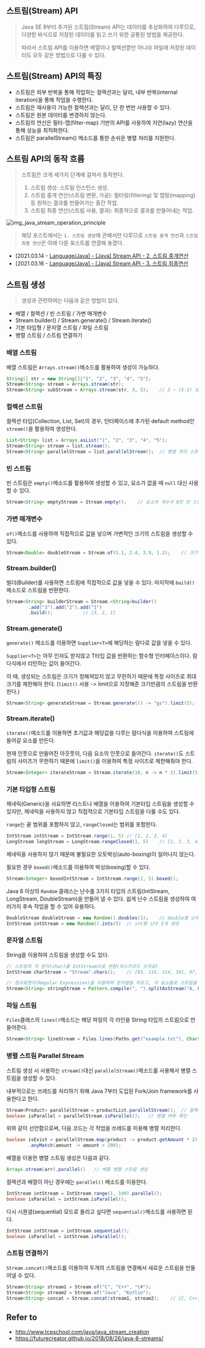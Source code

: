 ## 스트림(Stream) API

> Java SE 8부터 추가된 스트림(Stream) API는 데이터를 추상화하여 다루므로, 다양한 바식으로 저장된 데이터를 읽고 쓰기 위한 공통된 방법을 제공한다.
>
> 따라서 스트림 API를 이용하면 배열이나 컬렉션뿐만 아니라 파일에 저장된 데이터도 모두 같은 방법으로 다룰 수 있다.

## 스트림(Stream) API의 특징

- 스트림은 외부 반복을 통해 작업하는 컬렉션과는 달리, 내부 반복(internal iteration)을 통해 작업을 수행한다.
- 스트림은 재사용이 가능한 컬렉션과는 달리, 단 한 번만 사용할 수 있다.
- 스트림은 원본 데이터를 변경하지 않는다.
- 스트림의 연산은 필터-맵(filter-map) 기반의 API를 사용하여 지연(lazy) 연산을 통해 성능을 최적화한다.
- 스트림은 parallelStream() 메소드를 통한 손쉬운 병렬 처리를 지원한다.

## 스트림 API의 동작 흐름

> 스트림은 크게 세가지 단계에 걸쳐서 동작한다.
>
> 1. 스트림 생성: 스트림 인스턴스 생성.
> 2. 스트림 중개 연산(스트림 변환, 가공): 필터링(filtering) 및 맵핑(mapping) 등 원하는 결과를 만들어가는 중간 작업.
> 3. 스트림 최종 연산(스트림 사용, 결과): 최종적으로 결과를 만들어내는 작업.

![img_java_stream_operation_principle](C:\Users\82102\OneDrive\티스토리\Java\image\img_java_stream_operation_principle.png)

> 해당 포스트에서는 `1. 스트림 생성`에 관해서만 다루므로 `스트림 중개 연산`과 `스트림 최종 연산`은 아래 다른 포스트를 연결해 놓겠다.

- [2021.03.14 - [Language/Java\] - [Java] Stream API - 2. 스트림 중개연산﻿](https://gre-eny.tistory.com/192)
- [2021.03.16 - [Language/Java\] - [Java] Stream API - 3. 스트림 최종연산﻿](https://gre-eny.tistory.com/193)

## 스트림 생성

> 생성과 관련하여는 다음과 같은 방법이 있다.

- 배열 / 컬렉션 / 빈 스트림 / 가변 매개변수
- Stream.builder() / Stream.generate() / Stream.iterate()
- 기본 타입형 / 문자열 스트림 / 파일 스트림
- 병렬 스트림 / 스트림 연결하기

### 배열 스트림

배열 스트림은 `Arrays.stream()`메소드를 활용하여 생성이 가능하다.

```java
String[] str = new String[]{"1", "2", "3", "4", "5"};
Stream<String> stream = Arrays.stream(str);
Stream<String> subStream = Arrays.stream(str, 3, 5);	// 3 ~ (5-1) 요소 [4, 5]
```

### 컬렉션 스트림

컬렉션 타입(Collection, List, Set)의 경우, 인터페이스에 추가된 default method인 `stream()`을 활용하여 생성한다.

```java
List<String> list = Arrays.asList("1", "2", "3", "4", "5");
Stream<String> stream = list.stream();
Stream<String> parallelStream = list.parallelStream();	// 병렬 처리 스트림
```

### 빈 스트림

빈 스트림은 `empty()`메소드를 활용하여 생성할 수 있고, 요소가 없을 때 `null` 대신 사용할 수 있다.

```java
Stream<String> emptyStream = Stream.empty();	// 요소의 개수가 0인 빈 스트림
```

### 가변 매개변수

`of()`메소드를 사용하여 직접적으로 값을 넣으며 가변적인 크기의 스트림을 생성할 수 있다.

```java
Stream<Double> doubleStream = Stream.of(5.1, 2.4, 3.9, 1.2);	// 크기가 4인 스트림 생성
```

### Stream.builder()

빌더(Builder)를 사용하면 스트림에 직접적으로 값을 넣을 수 있다. 마지막에 `build()`메소드로 스트림을 반환한다.

```java
Stream<String> builderStream = Stream.<String>builder()
		.add("3").add("2").add("1")
		.build();			// [3, 2, 1]
```

### Stream.generate()

`generate()` 메소드를 이용하면 `Supplier<T>`에 해당하는 람다로 값을 넣을 수 있다.

`Supplier<T>`는 아무 인자도 받지않고 T타입 값을 반환하는 함수형 인터페이스이다. 람다식에서 리턴하는 값이 들어간다.

이 때, 생성되는 스트림은 크기가 정해져있지 않고 무한하기 때문에 특정 사이즈로 최대 크기를 제한해야 한다. (`limit()` 사용 -> limit으로 지정해준 크기만큼의 스트림을 반환한다.)

```java
Stream<String> generateStream = Stream.generate(() -> "gs").limit(5);	// [gs, gs, gs, gs, gs]
```

### Stream.iterate()

`iterate()`메소드를 이용하면 초기값과 해당값을 다루는 람다식을 이용하여 스트림에 들어갈 요소를 만든다.

현재 인풋으로 만들어진 아웃풋이, 다음 요소의 인풋으로 들어간다. `iterate()`도 스트림의 사이즈가 무한하기 때문에 `limit()`을 이용하여 특정 사이즈로 제한해줘야 한다.

```java
Stream<Integer> iterateStream = Stream.iterate(10, n -> n * 2).limit(5);	// [10, 20, 40, 80, 160]
```

### 기본 타입형 스트림

제네릭(Generic)을 사요하면 리스트나 배열을 이용하여 기본타입 스트림을 생성할 수 있지만, 제네릭을 사용하지 않고 직접적으로 기본타입 스트림을 다룰 수도 있다.

`range`는 끝 범위를 포함하지 않고, `rangeClosed`는 범위를 포함한다.

```java
IntStream intStream = IntStream.range(1, 5)	// [1, 2, 3, 4]
LongStream longStream = LongStream.rangeClosed(1, 5)	// [1, 2, 3, 4, 5]
```

제네릭을 사용하지 않기 때문에 불필요한 오토박싱(auto-boxing)이 일어나지 않는다.

필요한 경우 `boxed()`메소드를 이용하여 박싱(boxing)할 수 있다.

```java
Stream<Integer> boxedIntStream = IntStream.range(1, 5).boxed();
```

Java 8 이상의 `Random` 클래스는 난수를 3가지 타입의 스트림(IntStream, LongStream, DoubleStream)을 만들어 낼 수 있다. 쉽게 난수 스트림을 생성하여 여러가지 후속 작업을 할 수 있어 유용하다.

```java
DoubleStream doubleStream = new Random().doubles(3);	// double형 난수 3개 생성
IntStream intStream = new Random().ints(5)	// int형 난수 5개 생성
```

### 문자열 스트림

String을 이용하여 스트림을 생성할 수도 있다.

```java
// 스트링의 각 문자(char)를 IntStream으로 변환(아스키코드 숫자로)
IntStream charStream = "Stream".chars();	// [83, 116, 114, 101, 97, 109]

// 정규표현식(Regular Expression)을 이용하여 문자열을 자르고, 각 요소들로 스트림을 생성
Stream<String> stringStream = Pattern.compile(", ").splitAsStream("A, B, C");	// [A, B, C]
```

### 파일 스트림

`Files`클래스의 `lines()`메소드는 해당 파일의 각 라인을 String 타입의 스트림으로 만들어준다.

```java
Stream<String> lineStream = Files.lines(Paths.get("example.txt"), Charset.forName("UTF-8"));
```

### 병렬 스트림 Parallel Stream

스트림 생성 시 사용하는 `stream()`대신 `parallelStream()`메소드를 사용해서 병렬 스트림을 생성할 수 있다.

내부적으로는 쓰레드를 처리하기 위해 Java 7부터 도입된 Fork/Join framework를 사용한다고 한다.

```java
Stream<Product> parallelStream = productList.parallelStream();	// 컬렉션 병렬 스트림 생성
boolean isParallel = parallelStream.isParallel();	// 병렬 여부 확인
```

위와 같이 선언함으로써, 다음 코드는 각 작업을 쓰레드를 이용해 병렬 처리한다.

```java
boolean isExist = parallelStream.map(product -> product.getAmount * 2)
		.anyMatch(amount -> amount > 200);
```

배열을 이용한 병렬 스트림 생성은 다음과 같다.

```java
Arrays.stream(arr).parallel()	// 배열 병렬 스트림 생성
```

컬렉션과 배열이 아닌 경우에는 `parallel()` 메소드를 이용한다.

```java
IntStream intStream = IntStream.range(1, 100).parallel();
boolean isParallel = intStream.isParallel();
```

다시 시퀀셜(sequential) 모드로 돌리고 싶다면 `sequential()`메소드를 사용하면 된다.

```java
IntStream intStream = intStream.sequential();
boolean isParallel = intStream.isParallel();
```

### 스트림 연결하기

`Stream.concat()`메소드를 이용하여 두개의 스트림을 연결해서 새로운 스트림을 만들어낼 수 있다.

```java
Stream<String> stream1 = Stream.of("C", "C++", "C#");
Stream<String> stream2 = Stream.of("Java", "Kotlin");
Stream<String> concat = Stream.concat(stream1, stream2);	// [C, C++, C#, Java, Kotlin]
```

## Refer to

- http://www.tcpschool.com/java/java_stream_creation
- https://futurecreator.github.io/2018/08/26/java-8-streams/